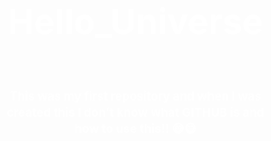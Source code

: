 # Hello_Universe

## This was my first repository and when I was created this I don't know what GITHUB is and how to use this!! 😅😅


<!DOCTYPE html>
<html lang="en">
<head>
    <meta charset="UTF-8">
    <meta http-equiv="X-UA-Compatible" content="IE=edge">
    <meta name="viewport" content="width=device-width, initial-scale=1.0">
    <title>Document</title>
    <style>
        @import url('https://fonts.googleapis.com/css2?family=Satisfy&display=swap');

        *{
            box-sizing: border-box;
            margin: 0px;
            padding: 0;
        }

        body{
            font-family: 'Satisfy', cursive;
            line-height: 1.4;
            text-align: center;
            background:   url(https://images.unsplash.com/photo-1536060316316-2466bda904f1?ixid=MnwxMjA3fDB8MHxwaG90by1wYWdlfHx8fGVufDB8fHx8&ixlib=rb-1.2.1&auto=format&fit=crop&w=800&q=80) no-repeat center center/cover;
            color: white;
            height: 100vh;
            

        }

        .cont{
            display: flex;
            flex-direction: column;

            align-items: center;
            justify-content: center;
            height: 100%;

            padding: 2rem;
            background-color: rgba(0, 0, 0, 0.5) ;
           
        }

         h1{
            font-size: 3.9rem;
            padding-bottom: 2rem ;
        }

         p{
            font-size: 1.5rem;
            font-family: Arial, Helvetica, sans-serif;
            padding: 0 3rem 0.5rem 3rem;
        }

        h5{
            font-size: 2rem;
            padding-bottom: 6rem;
        }

        h3{
            font-size: 2.5rem;
            padding-bottom: 1.5rem;
        }

        ul{
            font-size: 1.5rem;
            list-style: none;
            font-family: 'Lucida Sans', 'Lucida Sans Regular', 'Lucida Grande', 'Lucida Sans Unicode', Geneva, Verdana, sans-serif;
        }

        h4{
            font-size: 1.9rem;
        }

    </style>
</head>
<body><div class="cont">
    <h1>welcome To Email Template provider</h1>
    <p>we will provide email template for you and your company. Email template makes your email more promotional and effective. Our service is free of cost for first time. so make your email template from us and increase your business.</p>
    <p class="name"><h5>- Obaydullah</h5></p>
    <h3>Contact Us</h3>
    <ul>
        <li><h4>Template Provider</h4></li>
        <li>Phone : 016969696969</li>
        <li>Mail : contact@fuckyou.com</li>
    </ul></div>
</body>
</html>
